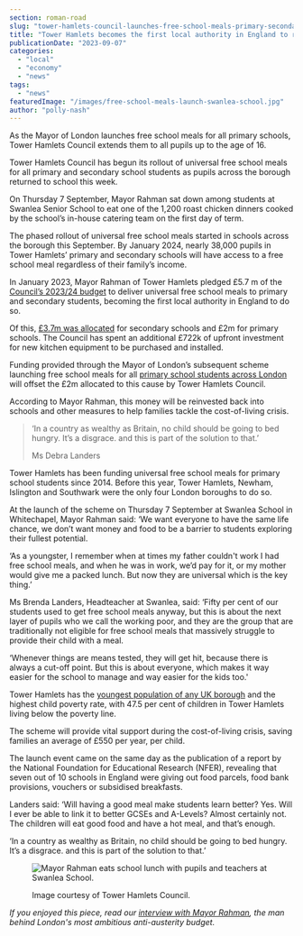 ```yaml
---
section: roman-road
slug: "tower-hamlets-council-launches-free-school-meals-primary-secondary"
title: "Tower Hamlets becomes the first local authority in England to roll out universal free school meals to all students"
publicationDate: "2023-09-07"
categories: 
  - "local"
  - "economy"
  - "news"
tags: 
  - "news"
featuredImage: "/images/free-school-meals-launch-swanlea-school.jpg"
author: "polly-nash"
---
```


As the Mayor of London launches free school meals for all primary schools, Tower Hamlets Council extends them to all pupils up to the age of 16.

Tower Hamlets Council has begun its rollout of universal free school meals for all primary and secondary school students as pupils across the borough returned to school this week.

On Thursday 7 September, Mayor Rahman sat down among students at Swanlea Senior School to eat one of the 1,200 roast chicken dinners cooked by the school’s in-house catering team on the first day of term. 

The phased rollout of universal free school meals started in schools across the borough this September. By January 2024, nearly 38,000 pupils in Tower Hamlets’ primary and secondary schools will have access to a free school meal regardless of their family’s income.  

In January 2023, Mayor Rahman of Tower Hamlets pledged £5.7 m of the [Council’s 2023/24 budget](https://romanroadlondon.com/mayor-rahman-budget-2023-aspire/) to deliver universal free school meals to primary and secondary students, becoming the first local authority in England to do so.

Of this, [£3.7m was allocated](https://romanroadlondon.com/free-school-meals-secondary-schools-tower-hamlets-first-borough/) for secondary schools and £2m for primary schools. The Council has spent an additional £722k of upfront investment for new kitchen equipment to be purchased and installed.

Funding provided through the Mayor of London’s subsequent scheme launching free school meals for all [primary school students across London](https://www.bbc.co.uk/news/uk-england-london-64677228) will offset the £2m allocated to this cause by Tower Hamlets Council. 

According to Mayor Rahman, this money will be reinvested back into schools and other measures to help families tackle the cost-of-living crisis.

> ‘In a country as wealthy as Britain, no child should be going to bed hungry. It’s a disgrace. and this is part of the solution to that.’
> 
> Ms Debra Landers

Tower Hamlets has been funding universal free school meals for primary school students since 2014. Before this year, Tower Hamlets, Newham, Islington and Southwark were the only four London boroughs to do so. 

At the launch of the scheme on Thursday 7 September at Swanlea School in Whitechapel, Mayor Rahman said: ‘We want everyone to have the same life chance, we don’t want money and food to be a barrier to students exploring their fullest potential. 

‘As a youngster, I remember when at times my father couldn't work I had free school meals, and when he was in work, we’d pay for it, or my mother would give me a packed lunch. But now they are universal which is the key thing.’

Ms Brenda Landers, Headteacher at Swanlea, said: ‘Fifty per cent of our students used to get free school meals anyway, but this is about the next layer of pupils who we call the working poor, and they are the group that are traditionally not eligible for free school meals that massively struggle to provide their child with a meal.

‘Whenever things are means tested, they will get hit, because there is always a cut-off point. But this is about everyone, which makes it way easier for the school to manage and way easier for the kids too.'

Tower Hamlets has the [youngest population of any UK borough](https://romanroadlondon.com/tower-hamlets-youngest-population-uk-borough/) and the highest child poverty rate, with 47.5 per cent of children in Tower Hamlets living below the poverty line. 

The scheme will provide vital support during the cost-of-living crisis, saving families an average of £550 per year, per child. 

The launch event came on the same day as the publication of a report by the National Foundation for Educational Research (NFER), revealing that seven out of 10 schools in England were giving out food parcels, food bank provisions, vouchers or subsidised breakfasts. 

Landers said: ‘Will having a good meal make students learn better? Yes. Will I ever be able to link it to better GCSEs and A-Levels? Almost certainly not. The children will eat good food and have a hot meal, and that’s enough.

‘In a country as wealthy as Britain, no child should be going to bed hungry. It’s a disgrace. and this is part of the solution to that.’

<figure>

![Mayor Rahman eats school lunch with pupils and teachers at Swanlea School.](/images/free-school-meals-launch-mayor-rahman-1024x683.jpg)

<figcaption>

Image courtesy of Tower Hamlets Council.

</figcaption>

</figure>

_If you enjoyed this piece, read our [interview with Mayor Rahman](https://romanroadlondon.com/mayor-lutfur-rahman-tower-hamlets-interview/), the man behind London's most ambitious anti-austerity budget._


